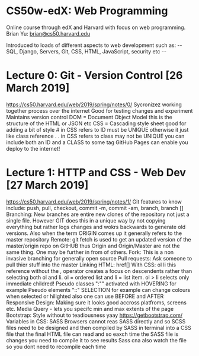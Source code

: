 # CS50w-edX: Web Programming
Online course through edX and Harvard with focus on web programming.
Brian Yu: brian@cs50.harvard.edu

Introduced to loads of different aspects to web development such as:
-- SQL, Django, Servers, Git, CSS, HTML, JavaScript, security etc --

# Lecture 0: Git - Version Control [26 March 2019]
https://cs50.harvard.edu/web/2019/spring/notes/0/
Sycronizez working together process over the internet 
Good for testing changes and experiment
Maintains version control 
DOM = Document Object Model 
	this is the structure of the HTML or JSON etc
CSS = Cascading style sheet
	good for adding a bit of style
	# in CSS refers to ID
		must be UNIQUE otherwise it just like class reference .
	. in CSS refers to class
		may not be UNIQUE
	you can include both an ID and a CLASS to some tag
GitHub Pages can enable you deploy to the internet!

# Lecture 1: HTTP and CSS - Web Dev [27 March 2019]
https://cs50.harvard.edu/web/2019/spring/notes/1/
Git features to know include:
	push, pull, checkout, commit -m, commit -am, branch, branch []
	Branching:
		New branches are entire new clones of the repository not just a single file. 
		However GIT does this in a unique way by not copying everything but rather 
		logs changes and wokrs backwards to generate old versions.
		Also when the term ORIGIN comes up it generally refers to the master repository
	Remote: 
		git fetch is used to get an updated version of the master/origin repo on GitHUB
		thus Origin and Origin/Master are not the same thing. One may be further in from
		of others.
	Fork: 
		This is a non invasive branching for generally open source 
	Pull requests:
		Ask someone to pull thier stuff into the master 
Linking HTML:
	href[]
With CSS:
	ol li
		this reference without the , operator creates a focus on descendents rather than 
		selecting both ol and li. ol = ordered list and li = list item.
	ol > li selects only immediate childred!
Pseudo classes ":"" 
	activated with HOVERING for example
Pseudo elements "::"
	SELECTION for example can change colours when selected or hilighted
	also one can use BEFORE and AFTER	
Responsive Design: Making sure it looks good accross platfroms, screens etc.
	Media Query - lets you specifc min and max extents of the page 
Bootstrap: Style without to teadiousness yaay
https://getbootstrap.com/
Variables in CSS: SASS
	Browsers cannot reas SASS directly and so SCSS files need to be designed and then 
	compiled by SASS in terminal into a CSS file that the final HTML file can read
	and so eaxch time the SASS file is changes you need to compile it to see results
	Sass cna also watch the file so you dont need to recompile each time
	


